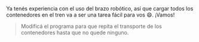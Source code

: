 <gs-attire attire-url="https://raw.githubusercontent.com/MumukiProject/mumuki-guia-gobstones-brazos-roboticos/master/assets/attires/config_1581000611416.json"></gs-attire>

<gs-toolbox toolbox-url="https://raw.githubusercontent.com/MumukiProject/mumuki-guia-gobstones-brazos-roboticos/master/assets/toolbox_1581090983723.xml"></gs-toolbox>

Ya tenés experiencia con el uso del brazo robótico, así que cargar todos los contenedores en el tren va a ser una tarea fácil para vos :smile:. ¡Vamos!

> Modificá el programa para que repita el transporte de los contenedores hasta que no quede ninguno. 
